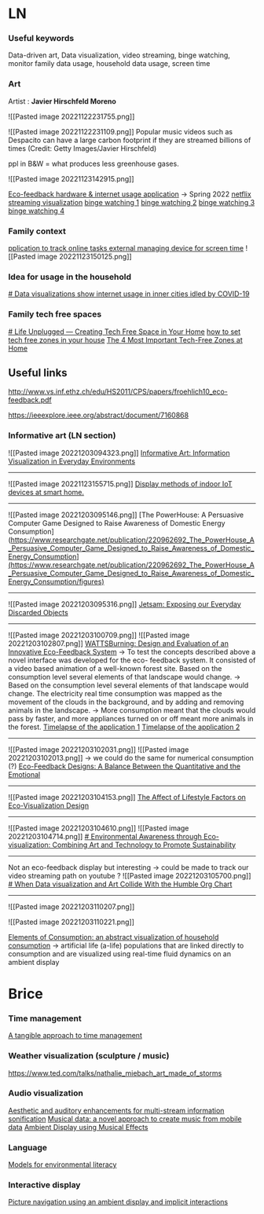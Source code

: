 

# LN

### Useful keywords

Data-driven art, Data visualization, video streaming, binge watching, monitor family data usage, household data usage, screen time

### Art

Artist :  **Javier Hirschfeld Moreno**

![[Pasted image 20221122231755.png]]

![[Pasted image 20221122231109.png]]
Popular music videos such as Despacito can have a large carbon footprint if they are streamed billions of times (Credit: Getty Images/Javier Hirschfeld)

ppl in B&W = what produces less greenhouse gases.

![[Pasted image 20221123142915.png]]


[Eco-feedback hardware & internet usage application](https://www.diva-portal.org/smash/get/diva2:1666185/FULLTEXT01.pdf) -> Spring 2022
[netflix streaming visualization](https://luizflamorim.myportfolio.com/netflix-films)
[binge watching 1](https://www.behance.net/gallery/135826609/Binge-Watching-Data-Visualization?locale=fr_FR)
[binge watching 2](https://www.behance.net/gallery/75491185/Drama-Fever?tracking_source=search_projects_recommended%7Cbinge+watching)
[binge watching 3](https://www.behance.net/gallery/105108511/Binge-watching?tracking_source=search_projects_recommended%7Cbinge+watching)
[binge watching 4](https://public.tableau.com/app/profile/judit.bekker/viz/Couchella-ThegreatBingeFestof2020/Couchella)


### Family context

[pplication to track online tasks ](https://meetcircle.com/pages/features-usage)
[external managing device for screen time](https://www.youtube.com/watch?v=3hQm1N8NkRA&t=25s)
![[Pasted image 20221123150125.png]]

### Idea for usage in the household
[# Data visualizations show internet usage in inner cities idled by COVID-19](https://www.techrepublic.com/article/data-visualizations-show-internet-usage-in-inner-cities-idled-by-covid-19/)

### Family tech free spaces
[# Life Unplugged — Creating Tech Free Space in Your Home](https://www.zespoke.com/fr/life-unplugged-creating-tech-free-space-home/)
[how to set tech free zones in your house](https://www.angi.com/articles/how-set-tech-free-zone-your-house.htm)
[The 4 Most Important Tech-Free Zones at Home](https://www.purewow.com/tech/make-tech-free-zones-home)

## Useful links
http://www.vs.inf.ethz.ch/edu/HS2011/CPS/papers/froehlich10_eco-feedback.pdf

https://ieeexplore.ieee.org/abstract/document/7160868

### Informative art (LN section)

![[Pasted image 20221203094323.png]]
[Informative Art: Information Visualization in Everyday Environments](https://www.researchgate.net/profile/Lars-Holmquist/publication/220979110_Informative_Art_Information_Visualization_in_Everyday_Environments/links/552d26e20cf21acb09213aea/Informative-Art-Information-Visualization-in-Everyday-Environments.pdf)

---


![[Pasted image 20221123155715.png]]
[Display methods of indoor IoT devices at smart home.](https://www.researchgate.net/publication/303905634_SALA_Smartphone-Assisted_Localization_Algorithm_for_Positioning_Indoor_IoT_Devices/figures?lo=1)

---

![[Pasted image 20221203095146.png]]
[The PowerHouse: A Persuasive Computer Game Designed to Raise Awareness of Domestic Energy Consumption](https://www.researchgate.net/publication/220962692_The_PowerHouse_A_Persuasive_Computer_Game_Designed_to_Raise_Awareness_of_Domestic_Energy_Consumption](https://www.researchgate.net/publication/220962692_The_PowerHouse_A_Persuasive_Computer_Game_Designed_to_Raise_Awareness_of_Domestic_Energy_Consumption/figures)

---

![[Pasted image 20221203095316.png]]
[Jetsam: Exposing our Everyday Discarded Objects](https://www.researchgate.net/publication/253388767_Jetsam_Exposing_our_Everyday_Discarded_Objects)

---

![[Pasted image 20221203100709.png]]
![[Pasted image 20221203102807.png]]
[WATTSBurning: Design and Evaluation of an Innovative Eco-Feedback System](https://hal.inria.fr/hal-01497454/document)
-> To test the concepts described above a novel interface was developed for the eco- feedback system. It consisted of a video based animation of a well-known forest site.  Based on the consumption level several elements of that landscape would change.
-> Based on the consumption level several elements of that landscape would change. The electricity real time consumption was mapped as the movement of the clouds in the background, and by adding and removing animals in the landscape.
-> More consumption meant that the clouds would pass by faster, and more appliances turned on or off meant more animals in the forest.
[Timelapse of the application 1](https://www.youtube.com/watch?v=F_0lc2HR3go&t=4s)
[Timelapse of the application 2](https://www.youtube.com/watch?time_continue=6&v=ABkf9tw9-Z0&feature=emb_logo)

---


![[Pasted image 20221203102031.png]]
![[Pasted image 20221203102013.png]]
-> we could do the same for numerical consumption (?)
[Eco-Feedback Designs: A Balance Between the Quantitative and the Emotional](https://www.researchgate.net/publication/311463106_Eco-Feedback_Designs_A_Balance_Between_the_Quantitative_and_the_Emotional)

---


![[Pasted image 20221203104153.png]]
[The Affect of Lifestyle Factors on Eco-Visualization Design](https://arxiv.org/pdf/1405.5263.pdf)

----

![[Pasted image 20221203104610.png]]
![[Pasted image 20221203104714.png]]
[# Environmental Awareness through Eco-visualization: Combining Art and Technology to Promote Sustainability](https://www.neme.org/texts/environmental-awareness)

---
Not an eco-feedback display but interesting -> could be made to track our video streaming path on youtube ?
![[Pasted image 20221203105700.png]]
[# When Data visualization and Art Collide With the Humble Org Chart](https://medium.com/nightingale/when-data-visualization-and-art-collide-with-the-humble-org-chart-647a2df46c5c)

---

![[Pasted image 20221203110207.png]]

![[Pasted image 20221203110221.png]]

[Elements of Consumption: an abstract visualization of household consumption](http://makonin.com/doc/SG_2011.pdf)
-> artificial life (a-life) populations that are linked directly to consumption and are visualized using real-time fluid dynamics on an ambient display



# Brice


### Time management
[A tangible approach to time management](https://dl.acm.org/doi/10.1145/2638728.2638794)


### Weather visualization (sculpture / music)
https://www.ted.com/talks/nathalie_miebach_art_made_of_storms

### Audio visualization
[Aesthetic and auditory enhancements for multi-stream information sonification](https://dl.acm.org/doi/10.1145/1413634.1413678)
[Musical data: a novel approach to create music from mobile data](https://dl.acm.org/doi/10.1145/3236112.3236164)
[Ambient Display using Musical Effects](https://dl.acm.org/doi/10.1145/1111449.1111541)

### Language 
[Models for environmental literacy](https://dl.acm.org/doi/10.1145/3450507.3457439)

### Interactive display
[Picture navigation using an ambient display and implicit interactions](https://dl.acm.org/doi/10.1145/1324892.1324939)

